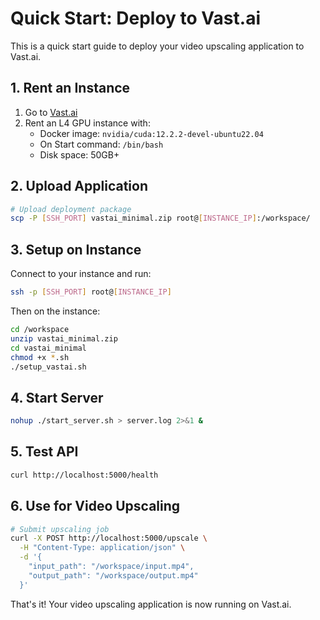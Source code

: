 # Quick Start: Deploy to Vast.ai

This is a quick start guide to deploy your video upscaling application to Vast.ai.

## 1. Rent an Instance

1. Go to [Vast.ai](https://vast.ai/)
2. Rent an L4 GPU instance with:
   - Docker image: `nvidia/cuda:12.2.2-devel-ubuntu22.04`
   - On Start command: `/bin/bash`
   - Disk space: 50GB+

## 2. Upload Application

```bash
# Upload deployment package
scp -P [SSH_PORT] vastai_minimal.zip root@[INSTANCE_IP]:/workspace/
```

## 3. Setup on Instance

Connect to your instance and run:

```bash
ssh -p [SSH_PORT] root@[INSTANCE_IP]
```

Then on the instance:

```bash
cd /workspace
unzip vastai_minimal.zip
cd vastai_minimal
chmod +x *.sh
./setup_vastai.sh
```

## 4. Start Server

```bash
nohup ./start_server.sh > server.log 2>&1 &
```

## 5. Test API

```bash
curl http://localhost:5000/health
```

## 6. Use for Video Upscaling

```bash
# Submit upscaling job
curl -X POST http://localhost:5000/upscale \
  -H "Content-Type: application/json" \
  -d '{
    "input_path": "/workspace/input.mp4",
    "output_path": "/workspace/output.mp4"
  }'
```

That's it! Your video upscaling application is now running on Vast.ai.